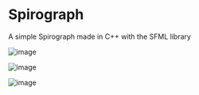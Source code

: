 # Spirograph

A simple Spirograph made in C++ with the SFML library

![image](https://user-images.githubusercontent.com/10454477/215329886-f5f7a9c0-84b1-48df-a585-2bf7a504d2db.png)


![image](https://user-images.githubusercontent.com/10454477/215323296-5fe29ff3-5fec-4948-ac89-60d2574364db.png)


![image](https://user-images.githubusercontent.com/10454477/215323289-e1abb7e4-57f2-4b31-8233-d600cafd5b96.png)
